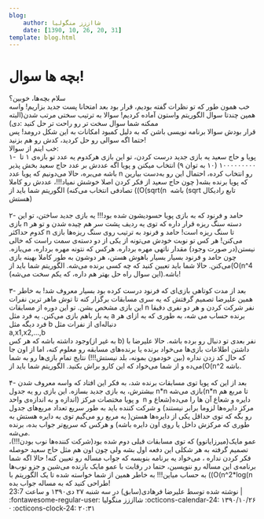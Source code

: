 ```yaml
---
blog:
    author: شااززز منگولیا
    date: [1390, 10, 26, 20, 31]
template: blog.html
---
```

# بچه ها سوال!

<div class="cnt">
<div>سلام بچه‌ها، خوبین؟<br/>خب همون طور که تو نظرات گفته بودیم، قرار بود بعد امتحانا پست جدید بزاریم! واسه همین چندتا سوال الگوریتم واستون آماده کردیم! سوالا به ترتیب سختی مرتب شدن(البته ممکنه شما سوال سخت تر رو راحت تر حل کنید :دی)<br/>قرار بودش سوالا برنامه نویسی باشن که به دلیل کمبود امکانات به این شکل درومد! پس حتما اگه سوالی رو حل کردید، کدش رو هم بزنید!<br/>خب اینم از سوالا:<br/>۱-  پویا و حاج سعید یه بازی جدید درست کردن، تو این بازی هرکدوم یه عدد تو بازه‌ی ۱ تا ۱۰۰۰۰۰۰۰۰۰ (۱۰ به توان ۹) انتخاب میکنن و پویا اگه عددش بر عدد حاج سعید بخش پذیر باشه می‌بره، حالا می‌دونیم که پویا عدد n رو انتخاب کرده، احتمال این رو به‌‌دست بیارین که پویا برنده بشه( چون حاج سعید از فکر کردن اصلا خوشش نمیاد!!!، عددش رو کاملا تصادفی انتخاب می‌کنه) الگوریتم شما باید از ((O(sqrt(n  باشه (sqrt تابع رادیکال هستش)<br/><br/>۲- حامد و فرنود که به بازی پویا حسودیشون شده بود!!! یه بازی جدید ساختن، تو این بازی n دسته سنگ ریزه قرار داره که توی یه ردیف پشت سر هم چیده شدن و تو هر کدوم حداکثر n تا سنگ ریزه است! حامد و فرنود به ترتیب روی سنگ ریزه‌ها بازی می‌کنن! هر کس تو نوبت خودش می‌تونه از یکی از دو دسته‌ی سمت راست که خالی نیستن(در صورت وجود) مقدار ناتهی مهره برداره. هرکس که نتونه مهره برداره، می‌بازه. چون حامد و فرنود بسیار بسیار باهوش هستن، هر دوشون به طور کاملا بهینه بازی می‌کنن. حالا شما باید تعیین کنید که چه کسی برنده می‌شه. الگوریتم شما باید از(O(n^4 باشه.(این سوال راه حل بهتر هم داره، که یکم سخت می‌شه)!<br/><br/>۳- بعد از مدت کوتاهی بازی‌ای که فرنود درست کرده بود بسیار معروف شد! به خاطر همین علیرضا تصمیم گرفتش که یه سری مسابقات برگزار کنه تا توش ماهر ترین نفرات این بازی مشخص بشن. تو این دوره از مسابقات n نفر شرکت کردن و هر دو نفری دقیقا یه بار با‌هم بازی می‌کنن. یه فرد مثل a برنده حساب می شه، به طوری که به ازای هر فرد دیگه مثل b دنباله‌ای از نفرات مثل<br/><div>a,x1,x2,...,b</div>وجود داشته باشه که هر کس(به غیر از b) نفر بعدی تو دنبال رو برده باشه. حالا علیرضا با داشتن اطلاعات بازی‌ها می‌خواد برنده یا برنده‌های مسابقه رو معلوم کنه، اما از اون جا که حال کد زدن نداره (بین خودمون بمونه، بلد نیستش!!!) نتایج تمام بازی‌ها رو به شما می‌ده و از شما می‌خواد که این کارو براش بکنید. الگوریتم شما باید از(O(n^2 باشه.<br/><br/>۴- بعد از این که پویا توی مسابقات برنده شد، به فکر این افتاد که واسه معروف شدن بیشترش، یه بازی جدید بسازه. این بازی رو یه جدول n*n بازی می‌شه(n*n تا مربع هم اندازه و به اندازه‌ی واحد) و پویا مختصات مرکز  n دایره و شعاع آن ها را می‌ده(شعاع‌ و مرکز‌ دایره‌ها لزوما برابر نیستند) و شرکت کننده باید به طور سریع تعداد مربع‌های جدول رو بگه که توی حداقل یکی از دایره‌ها هستن( یه مربع رو می‌گیم توی یه دایره هستش به طوری که مرکزش داخل یا روی اون دایره باشه) و هرکس که سریع‌تر جواب بده، برنده می‌شه.<br/>عمو مایک(میرزایانوو) که توی مسابقات قبلی دوم شده بود(شرکت کننده‌ها نوب بودن!!!)، تصمیم گرفته به هر شکلی این دفعه اول بشه ولی چون اون هم مثل حاج سعید حوصله فکر کردن نداره ، می‌خواد یه برنامه بنویسه که جواب مساله رو تعیین کنه! حالا اگه شما برنامه‌ی این مساله رو ننویسین، حتما در رقابت با عمو مایک بازنده می‌شین و جزو نوب‌ها به حساب میاین!!! به خاطر همین از شما خواسته شده تا یک الگوریتم با ((O(n^2*log(n طراحی کنید که به مساله جواب بده!</div>
<div class="postDesc">نوشته شده توسط علیرضا فرهادی(سابق) در سه شنبه ۲۷ دی۱۳۹۰ و ساعت 23:7 
	 |</div>
</div>

<div class="blog-info" markdown>
<span class="blog-author">
:fontawesome-regular-user: شااززز منگولیا
</span>
<span class="blog-date">
:octicons-calendar-24: ۱۳۹۰/۱۰/۲۶ · :octicons-clock-24: ۲۰:۳۱
</span>
</div>

